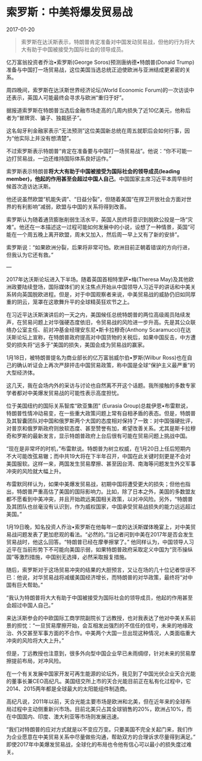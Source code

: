 # 索罗斯：中美将爆发贸易战

2017-01-20

> 索罗斯在达沃斯表示，特朗普肯定准备对中国发动贸易战，但他的行为将大大有助于中国被接受为国际社会的领导成员。 

亿万富翁投资者乔治•索罗斯(George Soros)预测唐纳德•特朗普(Donald Trump)准备与中国打一场贸易战，这位美国当选总统正迫使欧洲与亚洲结成更紧密的关系。

周四晚间，索罗斯在达沃斯世界经济论坛(World Economic Forum)的一次访谈中还表示，英国人可能最终会寻求与欧洲“重归于好”。

据报道索罗斯在特朗普当选后金融市场走高的几周内损失了近10亿美元，他称后者为“冒牌货、骗子、独裁胚子”。

这名匈牙利金融家表示“无法预测”这位美国新总统在周五就职后会如何行事，因为“他实际上并没有想清楚”。

不过索罗斯表示特朗普“肯定在准备要与中国打一场贸易战”。他说：“你不可能一边打贸易战，一边还维持国际体系良好运作。”

索罗斯表示特朗普**将大大有助于中国被接受为国际社会的领导成员(leading member)，他起的作用甚至会超过中国人自己**。中国国家主席习近平本周早些时候首次造访达沃斯。

他还说虽然欧盟“机能失调”、“日益分裂”，但随着美国“在捍卫开放社会方面对世界的有利影响”减弱，欧盟与中国的关系将得到改善。

索罗斯认为随着通货膨胀削弱生活水平，英国人民终将意识到脱欧公投是一场“灾难”。他还在一本描述这一过程可能如何发展中的小说，设想了一种情景，英国“可能在一个周五晚上离开欧盟，周末又加入，然后周一早上又有了新的安排”。

索罗斯说：“如果欧洲分裂，后果将非常可怕。欧洲目前正朝着错误的方向行进，但我认为它还有救。”

—

2017年达沃斯论坛进入下半场。随着英国首相特里萨•梅(Theresa May)及其他欧洲政要陆续登场，国际媒体们的关注焦点开始从中国领导人习近平的讲话和中美关系转向英国脱欧进程。但是，对于中国观察者来说，中美贸易战的威胁仍旧如同厚重的阴云，笼罩在这歌舞升平的全球精英狂欢节之上。

在习近平达沃斯演讲后的一天之内，美国候任总统特朗普的两位高级阁员陆续发声，在贸易问题上对华强硬态度依旧，令贸易战的风险进一步升高。先是其公众联络办公室主任、前对冲基金经理安东尼•斯卡拉穆奇(Anthony Scaramucci)在达沃斯论坛上宣称，在特朗普政府提高对中国货物的关税后，如果中国反击，中方遭受的损失将“远多于”美国的损失，美国会成为贸易战的赢家。

1月18日，被特朗普提名为商业部长的亿万富翁威尔伯•罗斯(Wilbur Ross)也在自己的确认听证会上再次严辞抨击中国贸易政策，称中国是全球“保护主义最严重”的大型经济体。

这几天，我在会场内外的采访与讨论也自然离不开这个话题。我所接触的多数专家学者都对中美爆发贸易战的可能性表示高度担忧。

位于美国纽约的国际关系智库“欧亚集团” (Eurasia Group)总裁伊恩•布雷默说，特朗普性情冲动易变，在一些重大政策问题上常有自相矛盾的表态。但是，特朗普及其智囊团队对中国和俄罗斯两个大国的态度相对保持了一致：对中国强硬批评，对普京和俄罗斯政府则放软态度、甚至赞誉有加，希望改善关系。尤其是斯卡拉穆奇和罗斯的最新发言，显示特朗普政府上台后很有可能在贸易问题上挑战中国。

“现在是非常坏的时机，”布雷默说。特朗普为树立权威，在1月20日上任后短期内不大可能改弦易辙；而中共19大将在下半年召开，中国在此关键时刻更是不会对美国服软。这样一来，两国发生贸易摩擦、甚至因台湾、南海等问题发生外交军事冲突的风险就大幅上升。

布雷默同样认为，如果中美爆发贸易战，初期中国将遭受更大的损失；但他也指出，特朗普严重高估了美国的国际影响力。比如，除了日本之外，美国的多数盟友都不愿看到中美冲突，并且开始疏远美国相关政策，以对冲风险。另外，“特朗普及其团队也丝毫没有认识到，作为威权国家，中国承受贸易战损失的能力远远超过美国。”

1月19日晚，知名投资人乔治•索罗斯在他每年一度的达沃斯媒体晚宴上，对中美贸易战问题发表了更加悲观的看法。“必然的。”当记者问到中美在2017年是否会发生贸易战时，他这么回答。“特朗普已经在摩拳擦掌了。” 他同样认为，中国领导人习近平在当前形势下不可能向美国示弱，如果特朗普政府采取定义中国为“货币操纵国”等激烈措施，中国别无选择，必然采取报复措施。

随后，索罗斯对于这场贸易冲突的结果的大胆预言，又让在场的几十位记者惊讶不已：他说，对华贸易战将减缓美国经济增长，而特朗普的对华政策，最终将“对中国有巨大帮助。”

“我认为特朗普将大大有助于中国被接受为国际社会的领导成员，他起的作用甚至会超过中国人自己。”

来达沃斯参会的中欧国际工商学院副院长丁远教授，也对我表达了他对中美关系前景的担忧：“一旦贸易摩擦开始，会互相发出强烈的不信任的信号，未来的地缘政治、外交甚至军事方面的不合作。中美两个大国一旦出现这种情况，人类面临重大冲突的风险将大大上升。”

但是，丁远教授也注意到，很多外向型中国企业早已未雨绸缪，针对未来的贸易摩擦提前布局，对冲风险。

在一个有关发展中国家开发可再生能源的论坛外，我见到了中国光伏企业天合光能的董事长兼CEO高纪凡。美国纽交所上市的天合光能目前正在私有化过程中，它2014、2015两年都是全球最大的太阳能组件制造商。

高纪凡说，2011年以前，天合光能主要市场是欧洲和北美，但在近年来的全球布局过程中主动侧重新兴市场。目前北美只占其全球销售的20%，欧洲占10%，而在中国国内、印度、澳大利亚等市场则发展迅速。

“我们对特朗普的应对方式就是以不变应万变。只要美国不完全关起门来，我们作为企业愿意在中美贸易关系中尽量做些沟通，帮助双方的合理诉求尽量得到满足。” 即使2017年中美爆发贸易战，全球化的布局也令他有信心可以最小的损失度过难关。
